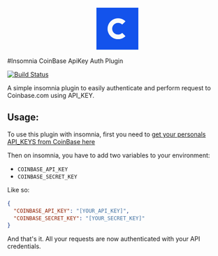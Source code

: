 <p align="center"> 
<img src="https://raw.githubusercontent.com/avallete/insomnia-plugin-coinbase-apikey-auth/master/icon.svg">
</p>

#Insomnia CoinBase ApiKey Auth Plugin

[![Build Status](https://travis-ci.com/avallete/insomnia-plugin-coinbase-apikey-auth.svg?token=txZxL36xTEx59s4pStm6&branch=master)](https://travis-ci.com/avallete/insomnia-plugin-coinbase-apikey-auth)

A simple insomnia plugin to easily authenticate and perform request to Coinbase.com using API_KEY.

## Usage:

To use this plugin with insomnia, first you need to [get your personals API_KEYS from CoinBase here](https://www.coinbase.com/settings/api)

Then on insomnia, you have to add two variables to your environment:
- `COINBASE_API_KEY`
- `COINBASE_SECRET_KEY`

Like so:

```json
{
  "COINBASE_API_KEY": "[YOUR_API_KEY]",
  "COINBASE_SECRET_KEY": "[YOUR_SECRET_KEY]"
}
```

And that's it. All your requests are now authenticated with your API credentials.